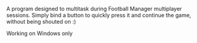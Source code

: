 A program designed to multitask during Football Manager multiplayer sessions.
Simply bind a button to quickly press it and continue the game, without being shouted on :)

Working on Windows only
